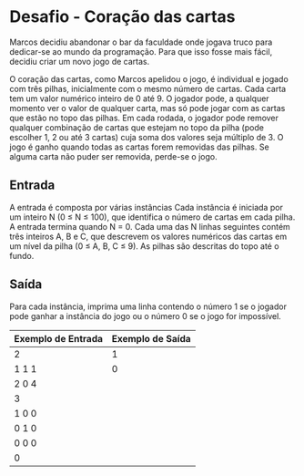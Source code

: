 # Desafio - Coração das cartas

Marcos decidiu abandonar o bar da faculdade onde jogava truco para dedicar-se ao mundo da programação. Para que isso fosse mais fácil, decidiu criar um novo jogo de cartas.

O coração das cartas, como Marcos apelidou o jogo, é individual e jogado com três pilhas, inicialmente com o mesmo número de cartas. Cada carta tem um valor numérico inteiro de 0 até 9. O jogador pode, a qualquer momento ver o valor de qualquer carta, mas só pode jogar com as cartas que estão no topo das pilhas. Em cada rodada, o jogador pode remover qualquer combinação de cartas que estejam no topo da pilha (pode escolher 1, 2 ou até 3 cartas) cuja soma dos valores seja múltiplo de 3. O jogo é ganho quando todas as cartas forem removidas das pilhas. Se alguma carta não puder ser removida, perde-se o jogo.

## Entrada

A entrada é composta por várias instâncias Cada instância é iniciada por um inteiro N (0 ≤ N ≤ 100), que identifica o número de cartas em cada pilha. A entrada termina quando N = 0. Cada uma das N linhas seguintes contém três inteiros A, B e C, que descrevem os valores numéricos das cartas em um nível da pilha (0 ≤ A, B, C ≤  9). As pilhas são descritas do topo até o fundo.

## Saída

Para cada instância, imprima uma linha contendo o número 1 se o jogador pode ganhar a instância do jogo ou o número 0 se o jogo for impossível.

Exemplo de Entrada | Exemplo de Saída
------------------ | ----------------
2                  | 1
1 1 1              | 0
2 0 4              |
3                  |
1 0 0              |
0 1 0              |
0 0 0              |
0                  |